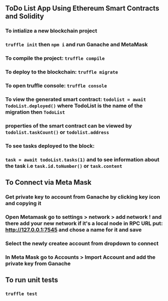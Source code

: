 ## ToDo List App Using Ethereum Smart Contracts and Solidity
### To intialize a new blockchain project
### `truffle init` then `npm i` and run Ganache and MetaMask

### To compile the project: `truffle compile`

### To deploy to the blockchain: `truffle migrate`

### To open truffle console: `truffle console`
### To view the generated smart contract: `todolist = await TodoList.deployed()` where TodoList is the name of the migration then `TodoList` 

### properties of the smart contract can be viewed by `todolist.taskCount()` or `todolist.address`

### To see tasks deployed to the block: 
### `task = await todoList.tasks(1)` and to see information about the task i.e `task.id.toNumber()` or `task.content`

## To Connect via Meta Mask
### Get private key to account from Ganache by clicking key icon and copying it
### Open Metamask go to settings > network > add network ! and there add your new network if it's a local node in RPC URL put: http://127.0.0.1:7545 and chose a name for it and save 
### Select the newly createe account from dropdown to connect
### In Meta Mask go to Accounts > Import Account and add the private key from Ganache

## To run unit tests
### `truffle test`
